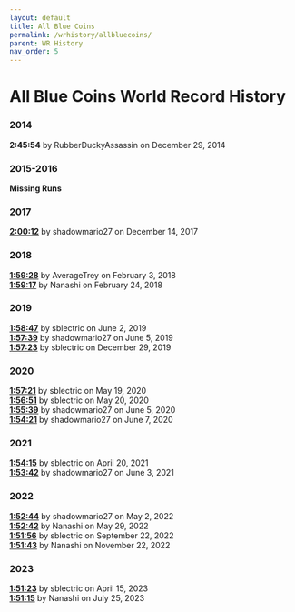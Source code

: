 ```yaml
---
layout: default
title: All Blue Coins
permalink: /wrhistory/allbluecoins/
parent: WR History
nav_order: 5
---
```

# All Blue Coins World Record History

### 2014
**2:45:54** by RubberDuckyAssassin on December 29, 2014  

### 2015-2016  
**Missing Runs**  

### 2017
**[2:00:12](https://youtu.be/JkLdriTDs8M)** by shadowmario27 on December 14, 2017  

### 2018
**[1:59:28](https://youtu.be/PqcG8uxjQBc)** by AverageTrey on February 3, 2018  
**[1:59:17](https://youtu.be/-wgJ0L679fc)** by Nanashi on February 24, 2018  

### 2019
**[1:58:47](https://youtu.be/I1Ym5b9jc3Y)** by sblectric on June 2, 2019  
**[1:57:39](https://youtu.be/bJmdVT6vie0)** by shadowmario27 on June 5, 2019  
**[1:57:23](https://youtu.be/P1OUU3HgHyg)** by sblectric on December 29, 2019  

### 2020
**[1:57:21](https://youtu.be/OdEyLbyUFEw)** by sblectric on May 19, 2020  
**[1:56:51](https://youtu.be/aSBaNF2uRzc)** by sblectric on May 20, 2020  
**[1:55:39](https://youtu.be/j4Yqg70_lEA)** by shadowmario27 on June 5, 2020  
**[1:54:21](https://youtu.be/WJPT-XpyRyg)** by shadowmario27 on June 7, 2020  

### 2021
**[1:54:15](https://youtu.be/sbfy0xX4vGA)** by sblectric on April 20, 2021  
**[1:53:42](https://youtu.be/UE4IMx72rg8)** by shadowmario27 on June 3, 2021  

### 2022
**[1:52:44](https://youtu.be/PHEAwjq0YcQ)** by shadowmario27 on May 2, 2022  
**[1:52:42](https://www.twitch.tv/videos/1312291515)** by Nanashi on May 29, 2022  
**[1:51:56](https://youtu.be/MpbRO-7E9u8)** by sblectric on September 22, 2022  
**[1:51:43](https://www.twitch.tv/videos/1659012811)** by Nanashi on November 22, 2022  

### 2023
**[1:51:23](https://youtu.be/QpQJpUNgfuM)** by sblectric on April 15, 2023  
**[1:51:15](https://www.twitch.tv/videos/1881426422)** by Nanashi on July 25, 2023  
